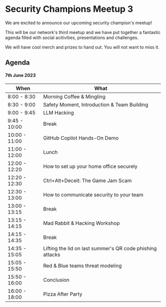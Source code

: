 # Security Champions Meetup 3

We are excited to announce our upcoming security champion's meetup!

This will be our network's third meetup and we have put together a fantastic agenda filled with social acitivities, presentations and challenges.

We will have cool merch and prizes to hand out. You will not want to miss it.

## Agenda

#### 7th June 2023

| **When** | **What** |
|---|---|
| 8:00 - 8:30 | Morning Coffee & Mingling |
| 8:30 - 9:00 | Safety Moment, Introduction & Team Building |
| 9:00 - 9:45 | LLM Hacking |
| 9:45 - 10:00 | Break |
| 10:00 - 11:00 | GitHub Copilot Hands-On Demo |
| 11:00 - 12:00 | Lunch |
| 12:00 - 12:20 | How to set up your home office securely |
| 12:20 - 12:30 | Ctrl+Alt+Deceit: The Game Jam Scam |
| 12:30 - 13:00 | How to communicate security to your team |
| 13:00 - 13:15 | Break |
| 13:15 - 14:15 | Mad Rabbit & Hacking Workshop |
| 14:15 - 14:35 | Break |
| 14:35 - 15:05 | Lifting the lid on last summer's QR code phishing attacks |
| 15:05 - 15:50 | Red & Blue teams threat modeling |
| 15:50 - 16:00 | Conclusion |
| 16:00 - 18:00 | Pizza After Party |